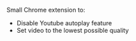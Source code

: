 Small Chrome extension to:

-   Disable Youtube autoplay feature
-   Set video to the lowest possible quality
